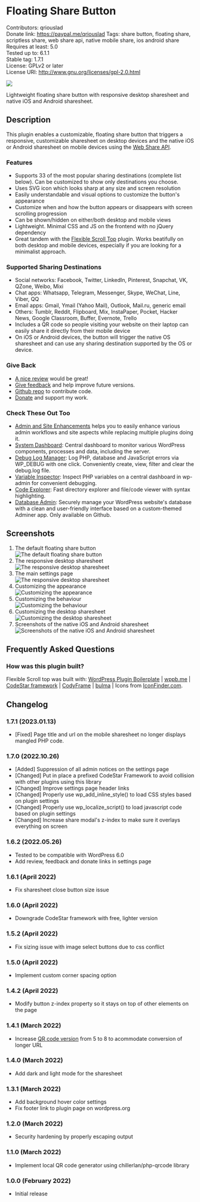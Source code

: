 # Floating Share Button

Contributors: qriouslad  
Donate link: https://paypal.me/qriouslad
Tags: share button, floating share, scriptless share, web share api, native mobile share, ios android share  
Requires at least: 5.0  
Tested up to: 6.1.1  
Stable tag: 1.7.1  
License: GPLv2 or later  
License URI: http://www.gnu.org/licenses/gpl-2.0.html

![](.wordpress-org/banner-1544x500.png)

Lightweight floating share button with responsive desktop sharesheet and native iOS and Android sharesheet.

## Description

This plugin enables a customizable, floating share button that triggers a responsive, customizable sharesheet on desktop devices and the native iOS or Android sharesheet on mobile devices using the [Web Share API](https://web.dev/web-share/).

### Features

* Supports 33 of the most popular sharing destinations (complete list below). Can be customized to show only destinations you choose.
* Uses SVG icon which looks sharp at any size and screen resolution
* Easily understandable and visual options to customize the button's appearance
* Customize when and how the button appears or disappears with screen scrolling progression
* Can be shown/hidden on either/both desktop and mobile views
* Lightweight. Minimal CSS and JS on the frontend with no jQuery dependency
* Great tandem with the [Flexible Scroll Top](https://wordpress.org/plugins/flexible-scroll-top/) plugin. Works beatifully on both desktop and mobile devices, especially if you are looking for a minimalist approach.

### Supported Sharing Destinations

* Social networks: Facebook, Twitter, LinkedIn, Pinterest, Snapchat, VK, QZone, Weibo, Mixi
* Chat apps: Whatsapp, Telegram, Messenger, Skype, WeChat, Line, Viber, QQ
* Email apps: Gmail, Ymail (Yahoo Mail), Outlook, Mail.ru, generic email
* Others: Tumblr, Reddit, Flipboard, Mix, InstaPaper, Pocket, Hacker News, Google Classroom, Buffer, Evernote, Trello
* Includes a QR code so people visiting your website on their laptop can easily share it directly from their mobile device
* On iOS or Android devices, the button will trigger the native OS sharesheet and can use any sharing destination supported by the OS or device. 

### Give Back

* [A nice review](https://wordpress.org/plugins/floating-share-button/#reviews) would be great!
* [Give feedback](https://wordpress.org/support/plugin/floating-share-button/) and help improve future versions.
* [Github repo](https://github.com/qriouslad/floating-share-button) to contribute code.
* [Donate](https://paypal.me/qriouslad) and support my work.

### Check These Out Too

* [Admin and Site Enhancements](https://wordpress.org/plugins/admin-site-enhancements/) helps you to easily enhance various admin workflows and site aspects while replacing multiple plugins doing it.
* [System Dashboard](https://wordpress.org/plugins/system-dashboard/): Central dashboard to monitor various WordPress components, processes and data, including the server.
* [Debug Log Manager](https://wordpress.org/plugins/debug-log-manager/): Log PHP, database and JavaScript errors via WP_DEBUG with one click. Conveniently create, view, filter and clear the debug.log file.
* [Variable Inspector](https://wordpress.org/plugins/variable-inspector/): Inspect PHP variables on a central dashboard in wp-admin for convenient debugging.
* [Code Explorer](https://wordpress.org/plugins/code-explorer/): Fast directory explorer and file/code viewer with syntax highlighting.
* [Database Admin](https://github.com/qriouslad/database-admin): Securely manage your WordPress website's database with a clean and user-friendly interface based on a custom-themed Adminer app. Only available on Github.

## Screenshots

1. The default floating share button  
   ![The default floating share button](.wordpress-org/screenshot-1.png)
2. The responsive desktop sharesheet  
   ![The responsive desktop sharesheet](.wordpress-org/screenshot-2.png)
3. The main settings page  
   ![The responsive desktop sharesheet](.wordpress-org/screenshot-3.png)
4. Customizing the appearance  
   ![Customizing the appearance](.wordpress-org/screenshot-4.png)
5. Customizing the behaviour  
   ![Customizing the behaviour](.wordpress-org/screenshot-5.png)
6. Customizing the desktop sharesheet  
   ![Customizing the desktop sharesheet](.wordpress-org/screenshot-6.png)
7. Screenshots of the native iOS and Android sharesheet  
   ![Screenshots of the native iOS and Android sharesheet](.wordpress-org/screenshot-7.png)

## Frequently Asked Questions

### How was this plugin built?

Flexible Scroll top was built with: [WordPress Plugin Boilerplate](https://github.com/devinvinson/WordPress-Plugin-Boilerplate/) | [wppb.me](https://wppb.me/) | [CodeStar framework](https://github.com/Codestar/codestar-framework) | [CodyFrame](https://github.com/CodyHouse/codyhouse-framework) | [bulma](https://bulma.io/) | Icons from [IconFinder.com](https://www.iconfinder.com/).

## Changelog

### 1.7.1 (2023.01.13)

* [Fixed] Page title and url on the mobile sharesheet no longer displays mangled PHP code.

### 1.7.0 (2022.10.26)

* [Added] Suppression of all admin notices on the settings page
* [Changed] Put in place a prefixed CodeStar Framework to avoid collision with other plugins using this library
* [Changed] Improve settings page header links
* [Changed] Properly use wp_add_inline_style() to load CSS styles based on plugin settings
* [Changed] Properly use wp_localize_script() to load javascript code based on plugin settings
* [Changed] Increase share modal's z-index to make sure it overlays everything on screen

### 1.6.2 (2022.05.26)

* Tested to be compatible with WordPress 6.0
* Add review, feedback and donate links in settings page

### 1.6.1 (April 2022)

* Fix sharesheet close button size issue 

### 1.6.0 (April 2022)

* Downgrade CodeStar framework with free, lighter version 

### 1.5.2 (April 2022)

* Fix sizing issue with image select buttons due to css conflict 

### 1.5.0 (April 2022)

* Implement custom corner spacing option

### 1.4.2 (April 2022)

* Modify button z-index property so it stays on top of other elements on the page

### 1.4.1 (March 2022)

* Increase [QR code version](https://www.qrcode.com/en/about/version.html) from 5 to 8 to acommodate conversion of longer URL

### 1.4.0 (March 2022)

* Add dark and light mode for the sharesheet

### 1.3.1 (March 2022)

* Add background hover color settings
* Fix footer link to plugin page on wordpress.org

### 1.2.0 (March 2022)

* Security hardening by properly escaping output

### 1.1.0 (March 2022)

* Implement local QR code generator using chillerlan/php-qrcode library

### 1.0.0 (February 2022)

* Initial release